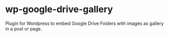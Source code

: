 # wp-google-drive-gallery
Plugin for Wordpress to embed Google Drive Folders with images as gallery in a post or page.
